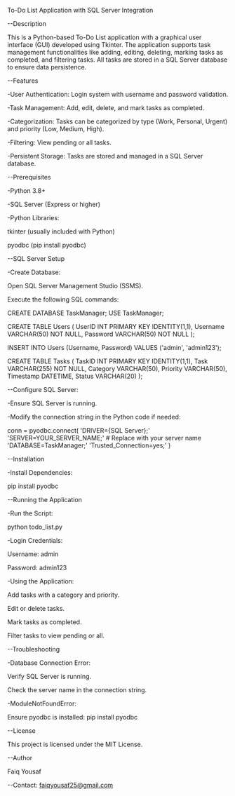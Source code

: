 To-Do List Application with SQL Server Integration

--Description

This is a Python-based To-Do List application with a graphical user interface (GUI) developed using Tkinter. 
The application supports task management functionalities like adding, editing, deleting, marking tasks as completed, and filtering tasks. 
All tasks are stored in a SQL Server database to ensure data persistence.

--Features

-User Authentication: Login system with username and password validation.

-Task Management: Add, edit, delete, and mark tasks as completed.

-Categorization: Tasks can be categorized by type (Work, Personal, Urgent) and priority (Low, Medium, High).

-Filtering: View pending or all tasks.

-Persistent Storage: Tasks are stored and managed in a SQL Server database.

--Prerequisites

-Python 3.8+

-SQL Server (Express or higher)

-Python Libraries:

tkinter (usually included with Python)

pyodbc (pip install pyodbc)

--SQL Server Setup

-Create Database:

Open SQL Server Management Studio (SSMS).

Execute the following SQL commands:

CREATE DATABASE TaskManager;
USE TaskManager;

CREATE TABLE Users (
    UserID INT PRIMARY KEY IDENTITY(1,1),
    Username VARCHAR(50) NOT NULL,
    Password VARCHAR(50) NOT NULL
);

INSERT INTO Users (Username, Password) VALUES ('admin', 'admin123');

CREATE TABLE Tasks (
    TaskID INT PRIMARY KEY IDENTITY(1,1),
    Task VARCHAR(255) NOT NULL,
    Category VARCHAR(50),
    Priority VARCHAR(50),
    Timestamp DATETIME,
    Status VARCHAR(20)
);

--Configure SQL Server:

-Ensure SQL Server is running.

-Modify the connection string in the Python code if needed:

conn = pyodbc.connect(
    'DRIVER={SQL Server};'
    'SERVER=YOUR_SERVER_NAME;'  # Replace with your server name
    'DATABASE=TaskManager;'
    'Trusted_Connection=yes;'
)

--Installation

-Install Dependencies:

pip install pyodbc

--Running the Application

-Run the Script:

python todo_list.py

-Login Credentials:

Username: admin

Password: admin123

-Using the Application:

Add tasks with a category and priority.

Edit or delete tasks.

Mark tasks as completed.

Filter tasks to view pending or all.

--Troubleshooting

-Database Connection Error:

Verify SQL Server is running.

Check the server name in the connection string.

-ModuleNotFoundError:

Ensure pyodbc is installed: pip install pyodbc

--License

This project is licensed under the MIT License.

--Author

Faiq Yousaf

--Contact: 
faiqyousaf25@gmail.com

